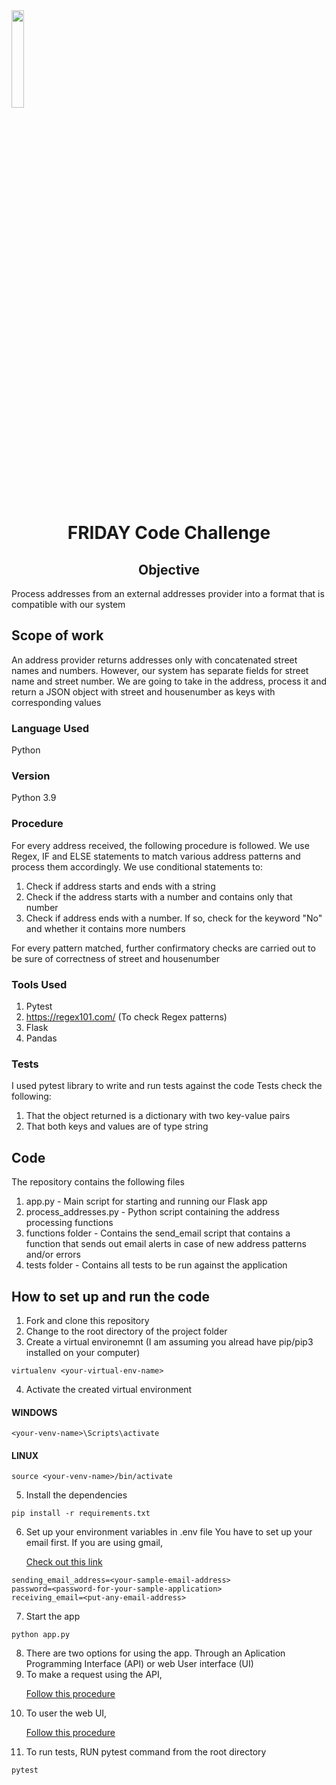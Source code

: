   <img src='https://coverager.com/wp-content/uploads/2019/10/FRIDAY.png' width='20%' style = "align:center; margin=:auto">
<h1 align='center'>FRIDAY Code Challenge</h1> 
<h2 align='center'>Objective </h2>
Process addresses from an external addresses provider into a format that is compatible with our system

## Scope of work
An address provider returns addresses only with concatenated street names and numbers. However, our system has separate fields for street name and street number. We are going to take in the address, process it and return a JSON object with street and housenumber as keys with corresponding values

### Language Used
Python

### Version
Python 3.9

### Procedure
For every address received, the following procedure is followed. We use Regex, IF and ELSE statements to match various address patterns and process them accordingly. We use conditional statements to:
1. Check if address starts and ends with a string 
2. Check if the address starts with a number and contains only that number
3. Check if address ends with a number. If so, check for the keyword "No" and whether it contains more numbers

For every pattern matched, further confirmatory checks are carried out to be sure of correctness of street and housenumber 

### Tools Used
1. Pytest
2. https://regex101.com/ (To check Regex patterns)
3. Flask
4. Pandas

### Tests
I used pytest library to write and run tests against the code
Tests check the following:
1. That the object returned is a dictionary with two key-value pairs
2. That both keys and values are of type string

## Code
The repository contains the following files

1. app.py - Main script for starting and running our Flask app
2. process_addresses.py - Python script containing the address processing functions
3. functions folder - Contains the send_email script that contains a function that sends out email alerts in case of new address patterns and/or errors
4. tests folder - Contains all tests to be run against the application

## How to set up and run the code
1. Fork and clone this repository 
2. Change to the root directory of the project folder
3. Create a virtual environemnt (I am assuming you alread have pip/pip3 installed on your computer)
```
virtualenv <your-virtual-env-name>
```
4. Activate the created virtual environment
#### WINDOWS
```
<your-venv-name>\Scripts\activate
```
#### LINUX
```
source <your-venv-name>/bin/activate
```
5. Install the dependencies 
```
pip install -r requirements.txt 
```
6. Set up your environment variables in .env file
You have to set up your email first. If you are using gmail, <a href="https://support.google.com/accounts/answer/6010255?hl=en"><p>Check out this link </p></a>
```
sending_email_address=<your-sample-email-address>
password=<password-for-your-sample-application>
receiving_email=<put-any-email-address>
```
7. Start the app
```
python app.py
```
8. There are two options for using the app. Through an Aplication Programming Interface (API) or web User interface (UI)
9. To make a request using the API, <a href = "https://github.com/kimerajoseph/FRIDAY_code_challenge_KJ/edit/main/api_call_procedure.txt" target="_blank"><p> Follow this procedure </p><a/>
10. To user the web UI, <a href = "https://github.com/kimerajoseph/FRIDAY_code_challenge_KJ/blob/main/using_the_web_UI.txt" target="_blank"><p> Follow this procedure </p><a/>
11. To run tests, RUN pytest command from the root directory
```
pytest
```


